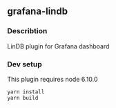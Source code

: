 ## grafana-lindb
### Describtion
LinDB plugin for Grafana dashboard

### Dev setup

This plugin requires node 6.10.0

```
yarn install
yarn build
```

